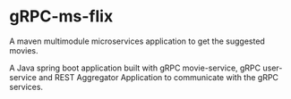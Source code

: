 # gRPC-ms-flix
A maven multimodule microservices application to get the suggested movies.

A Java spring boot application built with gRPC movie-service, gRPC user-service and REST Aggregator Application to communicate with the gRPC services.
